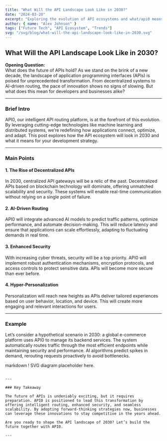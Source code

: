 ```yaml
---
title: "What Will the API Landscape Look Like in 2030?"
date: "2024-03-20"
excerpt: "Exploring the evolution of API ecosystems and what/api0 means for the future."
author: { name: "Alex Johnson" }
tags: ["Future Tech", "API Ecosystem", "Trends"]
svg: "/svg/blog/what-will-the-api-landscape-look-like-in-2030.svg"
---
```


## What Will the API Landscape Look Like in 2030?

**Opening Question:**  
What does the future of APIs hold? As we stand on the brink of a new decade, the landscape of application programming interfaces (APIs) is poised for unprecedented transformation. From decentralized systems to AI-driven routing, the pace of innovation shows no signs of slowing. But what does this mean for developers and businesses alike?

---

### Brief Intro

API0, our intelligent API routing platform, is at the forefront of this evolution. By leveraging cutting-edge technologies like machine learning and distributed systems, we’re redefining how applications connect, optimize, and adapt. This post explores how the API ecosystem will look in 2030 and what it means for your development strategy.

---

### Main Points

#### 1. The Rise of Decentralized APIs
In 2030, centralized API gateways will be a relic of the past. Decentralized APIs based on blockchain technology will dominate, offering unmatched scalability and security. These systems will enable real-time communication without relying on a single point of failure.

#### 2. AI-Driven Routing
API0 will integrate advanced AI models to predict traffic patterns, optimize performance, and automate decision-making. This will reduce latency and ensure that applications can scale effortlessly, adapting to fluctuating demands in real time.

#### 3. Enhanced Security
With increasing cyber threats, security will be a top priority. API0 will implement robust authentication mechanisms, encryption protocols, and access controls to protect sensitive data. APIs will become more secure than ever before.

#### 4. Hyper-Personalization
Personalization will reach new heights as APIs deliver tailored experiences based on user behavior, location, and device. This will create more engaging and relevant interactions for users.

---

### Example

Let’s consider a hypothetical scenario in 2030: a global e-commerce platform uses API0 to manage its backend services. The system automatically routes traffic through the most efficient endpoints while maintaining security and performance. AI algorithms predict spikes in demand, rerouting requests proactively to avoid bottlenecks.

markdown
! SVG diagram placeholder here.
```

---

### Key Takeaway

The future of APIs is undeniably exciting, but it requires preparation. API0 is positioned to lead this transformation by offering intelligent routing, enhanced security, and seamless scalability. By adopting forward-thinking strategies now, businesses can leverage these innovations to stay competitive in the years ahead.

Are you ready to shape the API landscape of 2030? Let’s build the future together with API0.

---
